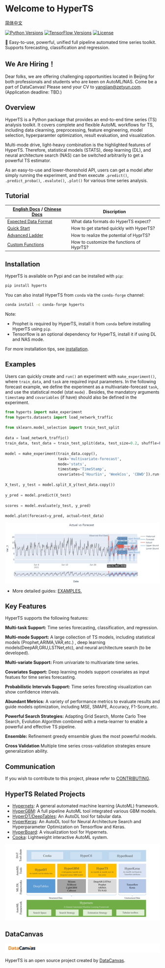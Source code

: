 # Welcome to HyperTS

[简体中文](README_zh_CN.md)

[![Python Versions](https://img.shields.io/pypi/pyversions/hyperts.svg)](https://pypi.org/project/hyperts)
[![TensorFlow Versions](https://img.shields.io/badge/TensorFlow-2.0+-blue.svg)](https://pypi.org/project/hyperts)
[![License](https://img.shields.io/github/license/DataCanvasIO/hyperts.svg)](https://github.com/DataCanvasIO/hyperts/blob/master/LICENSE)

:dizzy: Easy-to-use, powerful, unified full pipeline automated time series toolkit. Supports forecasting, classification and regression.


## We Are Hiring！
Dear folks, we are offering challenging opportunities located in Beijing for both professionals and students who are keen on AutoML/NAS. Come be a part of DataCanvas! Please send your CV to yangjian@zetyun.com. (Application deadline: TBD.) 


## Overview
HyperTS is a Python package that provides an end-to-end time series (TS) analysis toolkit. It covers complete and flexible AutoML workflows for TS, including data clearning, preprocessing, feature engineering, model selection, hyperparamter optimization, result evaluation, and visualization.

Multi-mode drive, light-heavy combination is the highlighted features of HyperTS. Therefore, statistical models (STATS), deep learning (DL), and neural architecture search (NAS) can be switched arbitrarily to get a powerful TS estimator.

As an easy-to-use and lower-thoreshold API, users can get a model after simply running the experiment, and then execute ```.predict()```, ```.predict_proba()```, ```.evalute()```, ```.plot()``` for various time series analysis.


## Tutorial

|[English Docs](https://hyperts.readthedocs.io/en/latest/) / [Chinese Docs](https://hyperts.readthedocs.io/zh_CN/latest)| Discription |
| --------------------------------- | --------------------------------- |
[Expected Data Format](https://hyperts.readthedocs.io/en/latest/contents/0300_dataformat.html)|What data formats do HyperTS expect?|
|[Quick Start](https://hyperts.readthedocs.io/en/latest/contents/0400_quick_start.html)| How to get started quickly with HyperTS?|
|[Advanced Ladder](https://hyperts.readthedocs.io/en/latest/contents/0500_advanced_config.html)|How to realize the potential of HyprTS?|
|[Custom Functions](https://hyperts.readthedocs.io/en/latest/contents/0600_custom_functions.html)|How to customize the functions of HyprTS?|

## Installation

HyperTS is available on Pypi and can be installed with ``pip``:

```bash
pip install hyperts
```

You can also install HyperTS from ``conda`` via the ``conda-forge`` channel:

```bash
conda install -c conda-forge hyperts
```

Note:

- Prophet is required by HyperTS, install it from ``conda`` before installing HyperTS using ``pip``.
- Tensorflow is an optional dependency for HyperTS, install it if using DL and NAS mode.

For more installation tips, see [installation](https://hyperts.readthedocs.io/en/latest/contents/0200_installation.html).

## Examples

Users can quickly create and ```run()``` an experiment with ```make_experiment()```, where ```train_data```, and ```task``` are required input parameters. In the following forecast example, we define the experiment as a multivariate-forecast ```task```, and use the statistical model (stat ```mode```) . Besides, the mandatory arguments ```timestamp``` and ```covariables``` (if have) should also be defined in the experiment.

```python
from hyperts import make_experiment
from hyperts.datasets import load_network_traffic

from sklearn.model_selection import train_test_split

data = load_network_traffic()
train_data, test_data = train_test_split(data, test_size=0.2, shuffle=False)

model = make_experiment(train_data.copy(),
                        task='multivariate-forecast',
                        mode='stats',
                        timestamp='TimeStamp',
                        covariates=['HourSin', 'WeekCos', 'CBWD']).run()

X_test, y_test = model.split_X_y(test_data.copy())

y_pred = model.predict(X_test)

scores = model.evaluate(y_test, y_pred)

model.plot(forecast=y_pred, actual=test_data)
```

![Forecast_Figure](docs/static/images/Actual_vs_Forecast.jpg)

- More detailed guides: [EXAMPLES.](https://github.com/DataCanvasIO/HyperTS/tree/main/examples)

## Key Features

HyperTS supports the following features:

**Multi-task Support:** Time series forecasting, classification, and regression.

**Multi-mode Support:** A large collection of TS models, including statistical models (Prophet,ARIMA,VAR,etc.) , deep learning models(DeepAR,GRU,LSTNet,etc), and neural architecture search (to be developed).

**Multi-variate Support:** From univariate to multivariate time series.

**Covariates Support:** Deep learning models support covariates as input featues for time series forecasting. 

**Probabilistic Intervals Support:** Time series forecsting visualization can show confidence intervals.

**Abundant Metrics:** A variety of performance metrics to evaluate results and guide models optimization, including MSE, SMAPE, Accuracy, F1-Score,etc. 

**Powerful Search Strategies:** Adapting Grid Search, Monte Carlo Tree Search, Evolution Algorithm combined with a meta-learner to enable a powerful and effective TS pipeline.

**Ensemble:** Refinement greedy emsemble glues the most powerful models.

**Cross Validation** Multiple time series cross-validation strategies ensure generalization ability.

## Communication
If you wish to contribute to this project, please refer to [CONTRIBUTING](CONTRIBUTING.md).

## HyperTS Related Projects
* [Hypernets](https://github.com/DataCanvasIO/Hypernets): A general automated machine learning (AutoML) framework.
* [HyperGBM](https://github.com/DataCanvasIO/HyperGBM): A full pipeline AutoML tool integrated various GBM models.
* [HyperDT/DeepTables](https://github.com/DataCanvasIO/DeepTables): An AutoDL tool for tabular data.
* [HyperKeras](https://github.com/DataCanvasIO/HyperKeras): An AutoDL tool for Neural Architecture Search and Hyperparameter Optimization on Tensorflow and Keras.
* [HyperBoard](https://github.com/DataCanvasIO/HyperBoard): A visualization tool for Hypernets.
* [Cooka](https://github.com/DataCanvasIO/Cooka): Lightweight interactive AutoML system.

![DataCanvas AutoML Toolkit](docs/static/images/datacanvas_automl_toolkit.png)

## DataCanvas

![datacanvas](docs/static/images/dc_logo_1.png)

HyperTS is an open source project created by [DataCanvas](https://www.datacanvas.com/). 